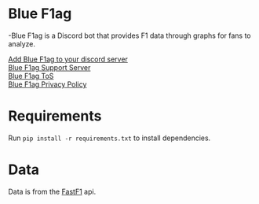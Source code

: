 # Blue F1ag

-Blue F1ag is a Discord bot that provides F1 data through graphs for fans to analyze.  

[Add Blue F1ag to your discord server](https://ojee.net/bluef1ag-inv)  
[Blue F1ag Support Server](https://ojee.net/bluef1ag-support)  
[Blue F1ag ToS](https://ojee.net/bluef1ag-tos)  
[Blue F1ag Privacy Policy](https://ojee.net/bluef1ag-priv)  

# Requirements

Run `pip install -r requirements.txt` to install dependencies.

# Data

Data is from the [FastF1](https://github.com/theOehrly/Fast-F1) api.
